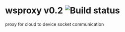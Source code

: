 # wsproxy v0.2 ![Build status](http://54.221.216.166:4001/test/repo/badge?branch=master)
proxy for cloud to device socket communication
